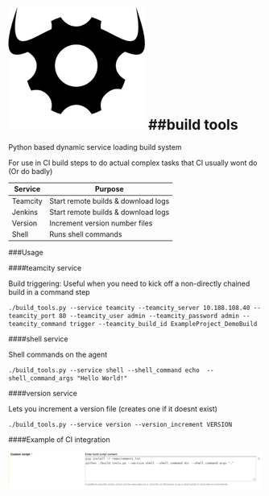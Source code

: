 ![buildIcon](/res/hammer.png)
##build tools
===========

Python based dynamic service loading build system

For use in CI build steps to do actual complex tasks that CI usually wont do (Or do badly)

| Service | Purpose |
|---------|-------------------------------------|
| Teamcity| Start remote builds & download logs |
| Jenkins | Start remote builds & download logs |
| Version | Increment version number files      |
| Shell   | Runs shell commands                 |


###Usage


####teamcity service

Build triggering: Useful when you need to kick off a non-directly chained build in a command step
```
./build_tools.py --service teamcity --teamcity_server 10.188.108.40 --teamcity_port 80 --teamcity_user admin --teamcity_password admin --teamcity_command trigger --teamcity_build_id ExampleProject_DemoBuild
```

####shell service

Shell commands on the agent
```
./build_tools.py --service shell --shell_command echo  --shell_command_args "Hello World!"
```

####version service

Lets you increment a version file (creates one if it doesnt exist)

```
./build_tools.py --service version --version_increment VERSION
```
####Example of CI integration

![ciintegration](/res/ci_integration.png)
